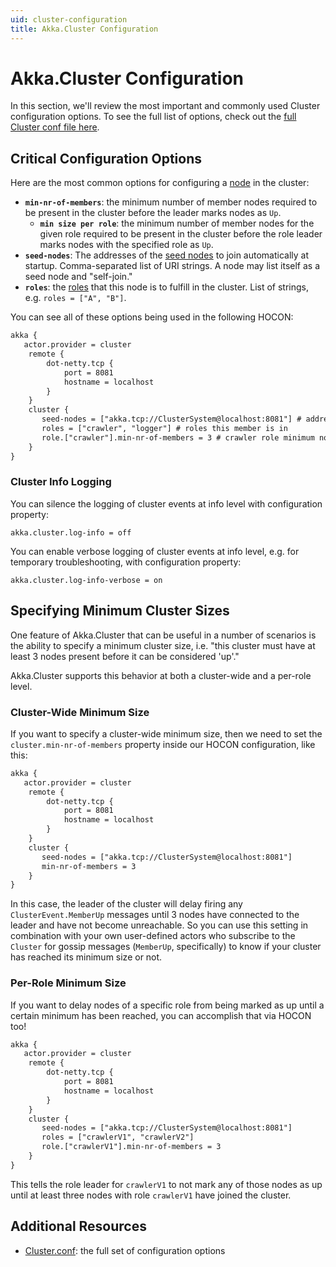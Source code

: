 ```yaml
---
uid: cluster-configuration
title: Akka.Cluster Configuration
---
```


# Akka.Cluster Configuration

In this section, we'll review the most important and commonly used Cluster configuration options. To see the full list of options, check out the [full Cluster conf file here](https://github.com/akkadotnet/akka.net/blob/dev/src/core/Akka.Cluster/Configuration/Cluster.conf).

## Critical Configuration Options

Here are the most common options for configuring a [node](xref:cluster-overview#key-terms) in the cluster:

- **`min-nr-of-members`**: the minimum number of member nodes required to be present in the cluster before the leader marks nodes as `Up`.
    - **`min size per role`**: the minimum number of member nodes for the given role required to be present in the cluster before the role leader marks nodes with the specified role as `Up`.
- **`seed-nodes`**: The addresses of the [seed nodes](xref:cluster-overview#seed-nodes) to join automatically at startup. Comma-separated list of URI strings. A node may list itself as a seed node and "self-join."
- **`roles`**: the [roles](xref:cluster-overview#key-terms) that this node is to fulfill in the cluster.  List of strings, e.g. `roles = ["A", "B"]`.

You can see all of these options being used in the following HOCON:

```xml
akka {
   actor.provider = cluster
    remote {
        dot-netty.tcp {
            port = 8081
            hostname = localhost
        }
    }
    cluster {
       seed-nodes = ["akka.tcp://ClusterSystem@localhost:8081"] # address of seed node
       roles = ["crawler", "logger"] # roles this member is in
       role.["crawler"].min-nr-of-members = 3 # crawler role minimum node count
    }
}
```

### Cluster Info Logging

You can silence the logging of cluster events at info level with configuration property:

```hocon
akka.cluster.log-info = off
```

You can enable verbose logging of cluster events at info level, e.g. for temporary troubleshooting, with configuration property:

```hocon
akka.cluster.log-info-verbose = on
```

## Specifying Minimum Cluster Sizes

One feature of Akka.Cluster that can be useful in a number of scenarios is the ability to specify a minimum cluster size, i.e. "this cluster must have at least 3 nodes present before it can be considered 'up'."

Akka.Cluster supports this behavior at both a cluster-wide and a per-role level.

### Cluster-Wide Minimum Size

If you want to specify a cluster-wide minimum size, then we need to set the `cluster.min-nr-of-members` property inside our HOCON configuration, like this:

```xml
akka {
   actor.provider = cluster
    remote {
        dot-netty.tcp {
            port = 8081
            hostname = localhost
        }
    }
    cluster {
       seed-nodes = ["akka.tcp://ClusterSystem@localhost:8081"]
       min-nr-of-members = 3
    }
}
```

In this case, the leader of the cluster will delay firing any `ClusterEvent.MemberUp` messages until 3 nodes have connected to the leader and have not become unreachable. So you can use this setting in combination with your own user-defined actors who subscribe to the `Cluster` for gossip messages (`MemberUp`, specifically) to know if your cluster has reached its minimum size or not.

### Per-Role Minimum Size

If you want to delay nodes of a specific role from being marked as up until a certain minimum has been reached, you can accomplish that via HOCON too!

```xml
akka {
   actor.provider = cluster
    remote {
        dot-netty.tcp {
            port = 8081
            hostname = localhost
        }
    }
    cluster {
       seed-nodes = ["akka.tcp://ClusterSystem@localhost:8081"]
       roles = ["crawlerV1", "crawlerV2"]
       role.["crawlerV1"].min-nr-of-members = 3
    }
}
```

This tells the role leader for `crawlerV1` to not mark any of those nodes as up until at least three nodes with role `crawlerV1` have joined the cluster.

## Additional Resources

- [Cluster.conf](xref:akka-cluster-configuration): the full set of configuration options
